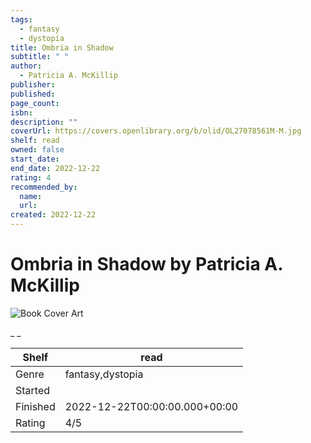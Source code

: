 ```yaml
---
tags:
  - fantasy
  - dystopia
title: Ombria in Shadow
subtitle: " "
author:
  - Patricia A. McKillip
publisher:
published:
page_count:
isbn:
description: ""
coverUrl: https://covers.openlibrary.org/b/olid/OL27078561M-M.jpg
shelf: read
owned: false
start_date:
end_date: 2022-12-22
rating: 4
recommended_by:
  name:
  url:
created: 2022-12-22
---
```


# Ombria in Shadow by Patricia A. McKillip

![Book Cover Art](https://covers.openlibrary.org/b/olid/OL27078561M-M.jpg)

_ _

| Shelf | read |
| --- | --- |
| Genre | fantasy,dystopia |
| Started |  |
| Finished | 2022-12-22T00:00:00.000+00:00 |
| Rating | 4/5 |
